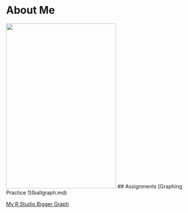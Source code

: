 
# About Me

<img src="DSC_3481.JPG" width="300" height="450" />
## Assignments
[Graphing Practice 1](ballgraph.md)

[My R Studio Bigger Graph](RStudioGraph.md)

